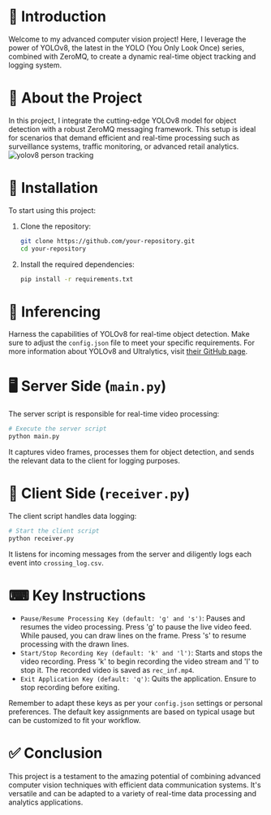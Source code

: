 # 🌟 Introduction

Welcome to my advanced computer vision project! Here, I leverage the power of YOLOv8, the latest in the YOLO (You Only Look Once) series, combined with ZeroMQ, to create a dynamic real-time object tracking and logging system.

# 📖 About the Project

In this project, I integrate the cutting-edge YOLOv8 model for object detection with a robust ZeroMQ messaging framework. This setup is ideal for scenarios that demand efficient and real-time processing such as surveillance systems, traffic monitoring, or advanced retail analytics.
![yolov8 person tracking](URL_to_image]https://github.com/Kishor900/Yolov8-person-tracking/blob/main/vlcsnap-2024-01-04-22h26m32s933.png "Snap shot")



# 🔧 Installation

To start using this project:

1. Clone the repository:

    ```bash
    git clone https://github.com/your-repository.git
    cd your-repository
    ```

2. Install the required dependencies:

    ```bash
    pip install -r requirements.txt
    ```

# 🚀 Inferencing

Harness the capabilities of YOLOv8 for real-time object detection. Make sure to adjust the `config.json` file to meet your specific requirements. For more information about YOLOv8 and Ultralytics, visit [their GitHub page](https://github.com/ultralytics/ultralytics).

# 🖥️ Server Side (`main.py`)

The server script is responsible for real-time video processing:

```python
# Execute the server script
python main.py
```

It captures video frames, processes them for object detection, and sends the relevant data to the client for logging purposes.

# 📡 Client Side (`receiver.py`)

The client script handles data logging:

```python
# Start the client script
python receiver.py
```

It listens for incoming messages from the server and diligently logs each event into `crossing_log.csv`.

# ⌨ Key Instructions

- `Pause/Resume Processing Key (default: 'g' and 's')`: Pauses and resumes the video processing. Press 'g' to pause the live video feed. While paused, you can draw lines on the frame. Press 's' to resume processing with the drawn lines.
- `Start/Stop Recording Key (default: 'k' and 'l')`: Starts and stops the video recording. Press 'k' to begin recording the video stream and 'l' to stop it. The recorded video is saved as `rec_inf.mp4`.
- `Exit Application Key (default: 'q')`: Quits the application. Ensure to stop recording before exiting.

Remember to adapt these keys as per your `config.json` settings or personal preferences. The default key assignments are based on typical usage but can be customized to fit your workflow.


# ✅ Conclusion

This project is a testament to the amazing potential of combining advanced computer vision techniques with efficient data communication systems. It's versatile and can be adapted to a variety of real-time data processing and analytics applications.
